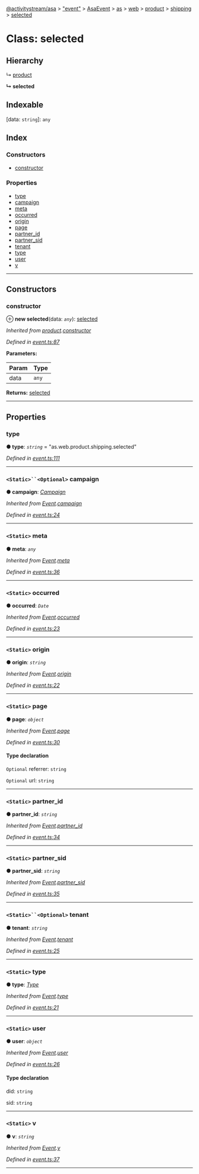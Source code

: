 [@activitystream/asa](../README.md) > ["event"](../modules/_event_.md) > [AsaEvent](../modules/_event_.asaevent.md) > [as](../modules/_event_.asaevent.as.md) > [web](../modules/_event_.asaevent.as.web.md) > [product](../modules/_event_.asaevent.as.web.product.md) > [shipping](../modules/_event_.asaevent.as.web.product.shipping.md) > [selected](../classes/_event_.asaevent.as.web.product.shipping.selected.md)

# Class: selected

## Hierarchy

↳  [product](_event_.asaevent.as.web.product.product.md)

**↳ selected**

## Indexable

\[data: `string`\]:&nbsp;`any`
## Index

### Constructors

* [constructor](_event_.asaevent.as.web.product.shipping.selected.md#constructor)

### Properties

* [type](_event_.asaevent.as.web.product.shipping.selected.md#type)
* [campaign](_event_.asaevent.as.web.product.shipping.selected.md#campaign)
* [meta](_event_.asaevent.as.web.product.shipping.selected.md#meta)
* [occurred](_event_.asaevent.as.web.product.shipping.selected.md#occurred)
* [origin](_event_.asaevent.as.web.product.shipping.selected.md#origin)
* [page](_event_.asaevent.as.web.product.shipping.selected.md#page)
* [partner_id](_event_.asaevent.as.web.product.shipping.selected.md#partner_id)
* [partner_sid](_event_.asaevent.as.web.product.shipping.selected.md#partner_sid)
* [tenant](_event_.asaevent.as.web.product.shipping.selected.md#tenant)
* [type](_event_.asaevent.as.web.product.shipping.selected.md#type-1)
* [user](_event_.asaevent.as.web.product.shipping.selected.md#user)
* [v](_event_.asaevent.as.web.product.shipping.selected.md#v)

---

## Constructors

<a id="constructor"></a>

###  constructor

⊕ **new selected**(data: *`any`*): [selected](_event_.asaevent.as.web.product.shipping.selected.md)

*Inherited from [product](_event_.asaevent.as.web.product.product.md).[constructor](_event_.asaevent.as.web.product.product.md#constructor)*

*Defined in [event.ts:87](https://github.com/activitystream/asa.js/blob/7fc5aa0/src/event.ts#L87)*

**Parameters:**

| Param | Type |
| ------ | ------ |
| data | `any` |

**Returns:** [selected](_event_.asaevent.as.web.product.shipping.selected.md)

___

## Properties

<a id="type"></a>

###  type

**● type**: *`string`* = "as.web.product.shipping.selected"

*Defined in [event.ts:111](https://github.com/activitystream/asa.js/blob/7fc5aa0/src/event.ts#L111)*

___
<a id="campaign"></a>

### `<Static>``<Optional>` campaign

**● campaign**: *[Campaign](_campaign_.campaign.md)*

*Inherited from [Event](_event_.asaevent.event.md).[campaign](_event_.asaevent.event.md#campaign)*

*Defined in [event.ts:24](https://github.com/activitystream/asa.js/blob/7fc5aa0/src/event.ts#L24)*

___
<a id="meta"></a>

### `<Static>` meta

**● meta**: *`any`*

*Inherited from [Event](_event_.asaevent.event.md).[meta](_event_.asaevent.event.md#meta)*

*Defined in [event.ts:36](https://github.com/activitystream/asa.js/blob/7fc5aa0/src/event.ts#L36)*

___
<a id="occurred"></a>

### `<Static>` occurred

**● occurred**: *`Date`*

*Inherited from [Event](_event_.asaevent.event.md).[occurred](_event_.asaevent.event.md#occurred)*

*Defined in [event.ts:23](https://github.com/activitystream/asa.js/blob/7fc5aa0/src/event.ts#L23)*

___
<a id="origin"></a>

### `<Static>` origin

**● origin**: *`string`*

*Inherited from [Event](_event_.asaevent.event.md).[origin](_event_.asaevent.event.md#origin)*

*Defined in [event.ts:22](https://github.com/activitystream/asa.js/blob/7fc5aa0/src/event.ts#L22)*

___
<a id="page"></a>

### `<Static>` page

**● page**: *`object`*

*Inherited from [Event](_event_.asaevent.event.md).[page](_event_.asaevent.event.md#page)*

*Defined in [event.ts:30](https://github.com/activitystream/asa.js/blob/7fc5aa0/src/event.ts#L30)*

#### Type declaration

`Optional`  referrer: `string`

`Optional`  url: `string`

___
<a id="partner_id"></a>

### `<Static>` partner_id

**● partner_id**: *`string`*

*Inherited from [Event](_event_.asaevent.event.md).[partner_id](_event_.asaevent.event.md#partner_id)*

*Defined in [event.ts:34](https://github.com/activitystream/asa.js/blob/7fc5aa0/src/event.ts#L34)*

___
<a id="partner_sid"></a>

### `<Static>` partner_sid

**● partner_sid**: *`string`*

*Inherited from [Event](_event_.asaevent.event.md).[partner_sid](_event_.asaevent.event.md#partner_sid)*

*Defined in [event.ts:35](https://github.com/activitystream/asa.js/blob/7fc5aa0/src/event.ts#L35)*

___
<a id="tenant"></a>

### `<Static>``<Optional>` tenant

**● tenant**: *`string`*

*Inherited from [Event](_event_.asaevent.event.md).[tenant](_event_.asaevent.event.md#tenant)*

*Defined in [event.ts:25](https://github.com/activitystream/asa.js/blob/7fc5aa0/src/event.ts#L25)*

___
<a id="type-1"></a>

### `<Static>` type

**● type**: *[Type](../modules/_event_.asaevent.md#type)*

*Inherited from [Event](_event_.asaevent.event.md).[type](_event_.asaevent.event.md#type)*

*Defined in [event.ts:21](https://github.com/activitystream/asa.js/blob/7fc5aa0/src/event.ts#L21)*

___
<a id="user"></a>

### `<Static>` user

**● user**: *`object`*

*Inherited from [Event](_event_.asaevent.event.md).[user](_event_.asaevent.event.md#user)*

*Defined in [event.ts:26](https://github.com/activitystream/asa.js/blob/7fc5aa0/src/event.ts#L26)*

#### Type declaration

 did: `string`

 sid: `string`

___
<a id="v"></a>

### `<Static>` v

**● v**: *`string`*

*Inherited from [Event](_event_.asaevent.event.md).[v](_event_.asaevent.event.md#v)*

*Defined in [event.ts:37](https://github.com/activitystream/asa.js/blob/7fc5aa0/src/event.ts#L37)*

___


